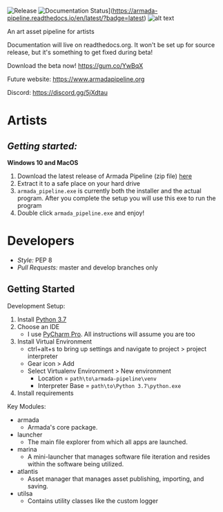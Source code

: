 ![Release](https://github.com/mikebourbeauart/mb-armada/workflows/Release/badge.svg)
![Documentation Status](https://readthedocs.org/projects/armada-pipeline/badge/?version=latest)](https://armada-pipeline.readthedocs.io/en/latest/?badge=latest)
![alt text](https://github.com/mikebourbeauart/mb-armada/blob/feature/docs/cover_full_github.png?raw=true)

An art asset pipeline for artists

Documentation will live on readthedocs.org. It won't be set up for source release, but it's something to get fixed during beta!

Download the beta now! https://gum.co/YwBqX

Future website: https://www.armadapipeline.org

Discord: https://discord.gg/5jXdtau


Artists
======
*Getting started:*
---------------
**Windows 10 and MacOS**
1. Download the latest release of Armada Pipeline (zip file) [here](https://github.com/mikebourbeauart/mb-armada/releases)
2. Extract it to a safe place on your hard drive
3. `armada_pipeline.exe` is currently both the installer and the actual program.
    After you complete the setup you will use this exe to run the program
4. Double click `armada_pipeline.exe` and enjoy!


Developers
==========

- *Style:* PEP 8
- *Pull Requests:* master and develop branches only

Getting Started
---------------

Development Setup:
1) Install [Python 3.7](https://www.python.org/downloads/release/python-370/)
2) Choose an IDE
    - I use [PyCharm Pro](https://www.jetbrains.com/pycharm/). All instructions will assume you are too 
3) Install Virtual Environment
    - ctrl+alt+s to bring up settings and navigate to project > project interpreter
    - Gear icon > Add 
    - Select Virtualenv Environment > New environment
        - Location = `path\to\armada-pipeline\venv`
        - Interpreter Base = `path\to\Python 3.7\python.exe`
4) Install requirements


Key Modules:

- armada
	- Armada's core package.
- launcher
	- The main file explorer from which all apps are launched.
- marina
	- A mini-launcher that manages software file iteration and resides within the software being utilized.
- atlantis
	- Asset manager that manages asset publishing, importing, and saving.
- utilsa
	- Contains utility classes like the custom logger
